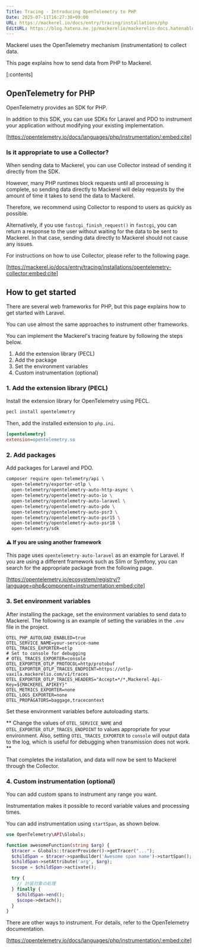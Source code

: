 ```yaml
---
Title: Tracing - Introducing OpenTelemetry to PHP
Date: 2025-07-11T16:27:38+09:00
URL: https://mackerel.io/docs/entry/tracing/installations/php
EditURL: https://blog.hatena.ne.jp/mackerelio/mackerelio-docs.hatenablog.mackerel.io/atom/entry/6802418398507892445
---
```


Mackerel uses the OpenTelemetry mechanism (instrumentation) to collect data.

This page explains how to send data from PHP to Mackerel.

[:contents]

## OpenTelemetry for PHP

OpenTelemetry provides an SDK for PHP.

In addition to this SDK, you can use SDKs for Laravel and PDO to instrument your application without modifying your existing implementation.

[https://opentelemetry.io/docs/languages/php/instrumentation/:embed:cite]

### Is it appropriate to use a Collector?

When sending data to Mackerel, you can use Collector instead of sending it directly from the SDK.

However, many PHP runtimes block requests until all processing is complete, so sending data directly to Mackerel will delay requests by the amount of time it takes to send the data to Mackerel.

Therefore, we recommend using Collector to respond to users as quickly as possible.

Alternatively, if you use `fastcgi_finish_request()` in `fastcgi`, you can return a response to the user without waiting for the data to be sent to Mackerel. In that case, sending data directly to Mackerel should not cause any issues.

For instructions on how to use Collector, please refer to the following page.

[https://mackerel.io/docs/entry/tracing/installations/opentelemetry-collector:embed:cite]

## How to get started

There are several web frameworks for PHP, but this page explains how to get started with Laravel.

You can use almost the same approaches to instrument other frameworks.

You can implement the Mackerel's tracing feature by following the steps below.

1. Add the extension library (PECL)
2. Add the package
3. Set the environment variables
4. Custom instrumentation (optional)

### 1. Add the extension library (PECL)

Install the extension library for OpenTelemetry using PECL.

```bash
pecl install opentelemetry
```

Then, add the installed extension to `php.ini`.

```ini
[opentelemetry]
extension=opentelemetry.so
```

### 2. Add packages

Add packages for Laravel and PDO.

```bash
composer require open-telemetry/api \
  open-telemetry/exporter-otlp \
  open-telemetry/opentelemetry-auto-http-async \
  open-telemetry/opentelemetry-auto-io \
  open-telemetry/opentelemetry-auto-laravel \
  open-telemetry/opentelemetry-auto-pdo \
  open-telemetry/opentelemetry-auto-psr3 \
  open-telemetry/opentelemetry-auto-psr15 \
  open-telemetry/opentelemetry-auto-psr18 \
  open-telemetry/sdk
```

#### ⚠️ If you are using another framework

This page uses `opentelemetry-auto-laravel` as an example for Laravel. If you are using a different framework such as Slim or Symfony, you can search for the appropriate package from the following page.

[https://opentelemetry.io/ecosystem/registry/?language=php&component=instrumentation:embed:cite]

### 3. Set environment variables

After installing the package, set the environment variables to send data to Mackerel. The following is an example of setting the variables in the `.env` file in the project.

```
OTEL_PHP_AUTOLOAD_ENABLED=true
OTEL_SERVICE_NAME=your-service-name
OTEL_TRACES_EXPORTER=otlp
# Set to console for debugging
# OTEL_TRACES_EXPORTER=console
OTEL_EXPORTER_OTLP_PROTOCOL=http/protobuf
OTEL_EXPORTER_OTLP_TRACES_ENDPOINT=https://otlp-vaxila.mackerelio.com/v1/traces
OTEL_EXPORTER_OTLP_TRACES_HEADERS="Accept=*/*,Mackerel-Api-Key=${MACKEREL_APIKEY}"
OTEL_METRICS_EXPORTER=none
OTEL_LOGS_EXPORTER=none
OTEL_PROPAGATORS=baggage,tracecontext
```

Set these environment variables before autoloading starts.

** Change the values of `OTEL_SERVICE_NAME` and `OTEL_EXPORTER_OTLP_TRACES_ENDPOINT` to values appropriate for your environment. Also, setting `OTEL_TRACES_EXPORTER` to `console` will output data to the log, which is useful for debugging when transmission does not work. **

That completes the installation, and data will now be sent to Mackerel through the Collector.

### 4. Custom instrumentation (optional)

You can add custom spans to instrument any range you want.

Instrumentation makes it possible to record variable values and processing times.

You can add instrumentation using `startSpan`, as shown below.

```php
use OpenTelemetry\API\Globals;

function awesomeFunction(string $arg) {
  $tracer = Globals::tracerProvider()->getTracer("...");
  $childSpan = $tracer->spanBuilder('Awesome span name')->startSpan();
  $childSpan->setAttribute('arg', $arg);
  $scope = $childSpan->activate();

  try {
    // 計装対象の処理
  } finally {
    $childSpan->end();
    $scope->detach();
  }
}
```

There are other ways to instrument. For details, refer to the OpenTelemetry documentation.

[https://opentelemetry.io/docs/languages/php/instrumentation/:embed:cite]
